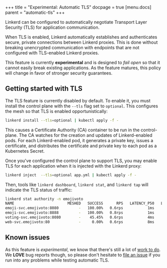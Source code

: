 +++
title = "Experimental: Automatic TLS"
docpage = true
[menu.docs]
    parent = "automatic-tls"
+++

Linkerd can be configured to automatically negotiate Transport Layer Security
(TLS) for application communication.

When TLS is enabled, Linkerd automatically establishes and authenticates
secure, private connections between Linkerd proxies. This is done without
breaking unencrypted communication with endpoints that are not configured
with TLS-enabled Linkerd proxies.

This feature is currently **experimental** and is designed to _fail open_ so
that it cannot easily break existing applications. As the feature matures,
this policy will change in favor of stronger security guarantees.

## Getting started with TLS

The TLS feature is currently disabled by default. To enable it, you must
install the control plane with the `--tls` flag set to `optional`. This
configures the mesh so that TLS is enabled opportunistically:

```bash
linkerd install --tls=optional | kubectl apply -f -
```

This causes a Certificate Authority (CA) container to be run in the
control-plane. The CA watches for the creation and updates of Linkerd-enabled
pods. For each Linkerd-enabled pod, it generates a private key, issues a
certificate, and distributes the certificate and private key to each pod as a
Kubernetes Secret.

Once you've configured the control plane to support TLS, you may enable TLS
for each application when it is injected with the Linkerd proxy:

```bash
linkerd inject  --tls=optional app.yml | kubectl apply -f -
```

Then, tools like `linkerd dashboard`, `linkerd stat`, and `linkerd tap` will
indicate the TLS status of traffic:

```bash
linkerd stat authority -n emojivoto
NAME                        MESHED   SUCCESS      RPS   LATENCY_P50   LATENCY_P95   LATENCY_P99    TLS
emoji-svc.emojivoto:8080         -   100.00%   0.6rps           1ms           1ms           1ms   100%
emoji-svc.emojivoto:8888         -   100.00%   0.8rps           1ms           1ms           9ms   100%
voting-svc.emojivoto:8080        -    45.45%   0.6rps           4ms          10ms          18ms   100%
web-svc.emojivoto:80             -     0.00%   0.6rps           8ms          33ms          39ms   100%
```

## Known issues

As this feature is _experimental_, we know that there's still a lot of [work
to do][tls-issues]. We **LOVE** bug reports though, so please don't hesitate
to [file an issue][new-issue] if you run into any problems while testing
automatic TLS.

[tls-issues]: https://github.com/linkerd/linkerd2/issues?q=is%3Aissue+is%3Aopen+label%3Aarea%2Ftls
[new-issue]: https://github.com/linkerd/linkerd2/issues/new
